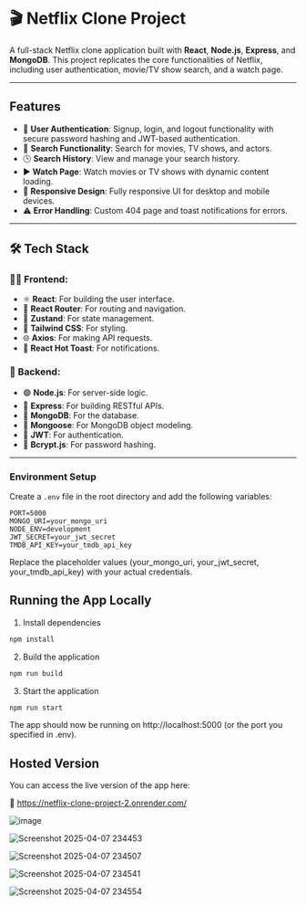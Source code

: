 # 🎬 Netflix Clone Project

A full-stack Netflix clone application built with **React**, **Node.js**, **Express**, and **MongoDB**. This project replicates the core functionalities of Netflix, including user authentication, movie/TV show search, and a watch page.

---

##  Features

- 🔐 **User Authentication**: Signup, login, and logout functionality with secure password hashing and JWT-based authentication.  
- 🔎 **Search Functionality**: Search for movies, TV shows, and actors.  
- 🕒 **Search History**: View and manage your search history.  
- ▶️ **Watch Page**: Watch movies or TV shows with dynamic content loading.  
- 📱 **Responsive Design**: Fully responsive UI for desktop and mobile devices.  
- ⚠️ **Error Handling**: Custom 404 page and toast notifications for errors.  


---

## 🛠️ Tech Stack

### 🧑‍💻 Frontend:
- ⚛️ **React**: For building the user interface.  
- 🧭 **React Router**: For routing and navigation.  
- 🧠 **Zustand**: For state management.  
- 🎨 **Tailwind CSS**: For styling.  
- 🌐 **Axios**: For making API requests.  
- 🔔 **React Hot Toast**: For notifications. 

### 🧪 Backend:
- 🟢 **Node.js**: For server-side logic.  
- 🚂 **Express**: For building RESTful APIs.  
- 🍃 **MongoDB**: For the database.  
- 🧩 **Mongoose**: For MongoDB object modeling.  
- 🔐 **JWT**: For authentication.  
- 🧂 **Bcrypt.js**: For password hashing.  
---

###  Environment Setup


Create a `.env` file in the root directory and add the following variables:

```env
PORT=5000
MONGO_URI=your_mongo_uri
NODE_ENV=development
JWT_SECRET=your_jwt_secret
TMDB_API_KEY=your_tmdb_api_key
```
Replace the placeholder values (your_mongo_uri, your_jwt_secret, your_tmdb_api_key) with your actual credentials.

## Running the App Locally
1. Install dependencies
```bash
npm install
```
2. Build the application
``` bash
npm run build
```
3. Start the application
``` bash
npm run start
```

The app should now be running on http://localhost:5000 (or the port you specified in .env).

##  Hosted Version
You can access the live version of the app here:

🔗 https://netflix-clone-project-2.onrender.com/



![image](https://github.com/user-attachments/assets/612c8711-f551-4338-895a-2e248490e1b7)

![Screenshot 2025-04-07 234453](https://github.com/user-attachments/assets/47017511-27d1-4bd4-9ba3-3df96271031b)

![Screenshot 2025-04-07 234507](https://github.com/user-attachments/assets/88c336c8-cb46-41ed-afd5-804745a78ac8)

![Screenshot 2025-04-07 234541](https://github.com/user-attachments/assets/9b9c51f9-cf54-4c15-9368-85c64adb9759)

![Screenshot 2025-04-07 234554](https://github.com/user-attachments/assets/3b36f12f-23d1-4a45-a6a8-ddaeb07b0e05)

